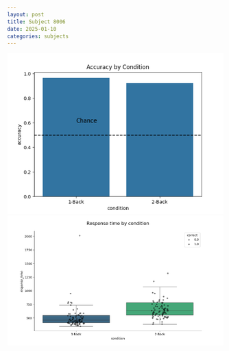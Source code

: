 ```yaml
---
layout: post
title: Subject 8006
date: 2025-01-10
categories: subjects
---
```


![](data/8006/run-16/8006_ATS_acc.png)
![](data/8006/run-16/8006_ATS_rt.png)
